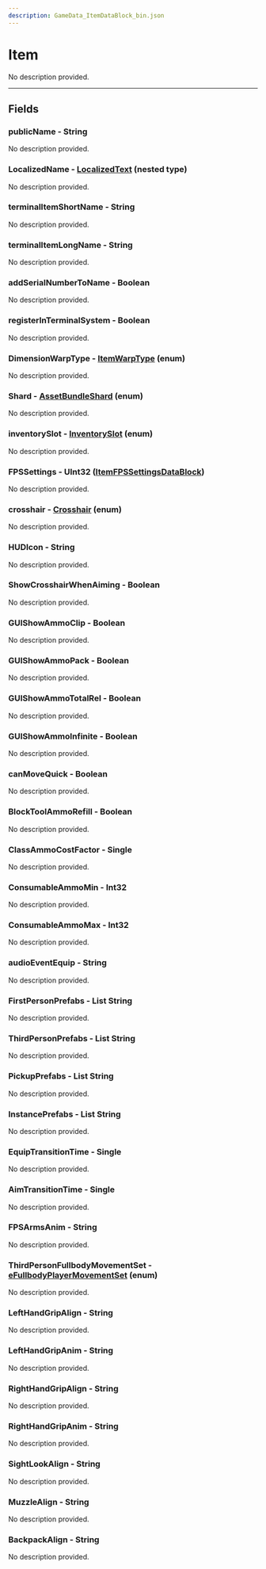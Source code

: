 ```yaml
---
description: GameData_ItemDataBlock_bin.json
---
```


# Item

No description provided.

***

## Fields

### publicName - String

No description provided.

### LocalizedName - [LocalizedText](../../nested-types/localizedtext.md) (nested type)

No description provided.

### terminalItemShortName - String

No description provided.

### terminalItemLongName - String

No description provided.

### addSerialNumberToName - Boolean

No description provided.

### registerInTerminalSystem - Boolean

No description provided.

### DimensionWarpType - [ItemWarpType](../../enum-types.md#itemwarptype) (enum)

No description provided.

### Shard - [AssetBundleShard](../../enum-types.md#assetbundleshard) (enum)

No description provided.

### inventorySlot - [InventorySlot](../../enum-types.md#inventoryslot) (enum)

No description provided.

### FPSSettings - UInt32 ([ItemFPSSettingsDataBlock](../main/itemfpssettings.md))

No description provided.

### crosshair - [Crosshair](../../enum-types.md#crosshair) (enum)

No description provided.

### HUDIcon - String

No description provided.

### ShowCrosshairWhenAiming - Boolean

No description provided.

### GUIShowAmmoClip - Boolean

No description provided.

### GUIShowAmmoPack - Boolean

No description provided.

### GUIShowAmmoTotalRel - Boolean

No description provided.

### GUIShowAmmoInfinite - Boolean

No description provided.

### canMoveQuick - Boolean

No description provided.

### BlockToolAmmoRefill - Boolean

No description provided.

### ClassAmmoCostFactor - Single

No description provided.

### ConsumableAmmoMin - Int32

No description provided.

### ConsumableAmmoMax - Int32

No description provided.

### audioEventEquip - String

No description provided.

### FirstPersonPrefabs - List String

No description provided.

### ThirdPersonPrefabs - List String

No description provided.

### PickupPrefabs - List String

No description provided.

### InstancePrefabs - List String

No description provided.

### EquipTransitionTime - Single

No description provided.

### AimTransitionTime - Single

No description provided.

### FPSArmsAnim - String

No description provided.

### ThirdPersonFullbodyMovementSet - [eFullbodyPlayerMovementSet](../../enum-types.md#efullbodyplayermovementset) (enum)

No description provided.

### LeftHandGripAlign - String

No description provided.

### LeftHandGripAnim - String

No description provided.

### RightHandGripAlign - String

No description provided.

### RightHandGripAnim - String

No description provided.

### SightLookAlign - String

No description provided.

### MuzzleAlign - String

No description provided.

### BackpackAlign - String

No description provided.

